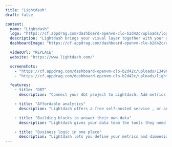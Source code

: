 ```yaml
---
title: "Lightdash"
draft: false

content:
  name: "Lightdash"
  logo: "https://cf.appdrag.com/dashboard-openvm-clo-b2d42c/uploads/logo--1--x5Du.png"
  description: "Lightdash brings your visual layer together with your data modelling and transformation layer, creating a single source of truth for data metrics for teams."
  dashboardImage: "https://cf.appdrag.com/dashboard-openvm-clo-b2d42c/uploads/134905072-d99ce157-c860-44b8-931d-364521d4165c-U5Yj.jpg"

  videoUrl: "REPLACE"
  website: "https://www.lightdash.com/"

  screenshots:
    - "https://cf.appdrag.com/dashboard-openvm-clo-b2d42c/uploads/134905072-d99ce157-c860-44b8-931d-364521d4165c-U5Yj.jpg"
    - "https://cf.appdrag.com/dashboard-openvm-clo-b2d42c/uploads/lightdash-sanjay-u83-Uzey.jpg"

  features:
    - title: "DBT"
      description: "Connect your dbt project to Lightdash. Add metrics directly in your transformation layer."

    - title: "Affordable analytics"
      description: "Lightdash offers a free self-hosted service , or an affordable cloud-service option if you're looking for an easy analytics set up."

    - title: "Building blocks to answer their own data"
      description: "Lightdash gives your data team the tools they need to build metrics and dimensions that everyone else can use."

    - title: "Business logic in one place"
      description: "Lightdash lets you define your metrics and dimensions directly in your dbt project, keeping all of your business logic in one place and increasing the context around your analytics."
---
```

